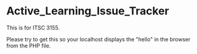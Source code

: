 # Active_Learning_Issue_Tracker
This is for ITSC 3155.

Please try to get this so your localhost displays the "hello" in the browser from the PHP file.
